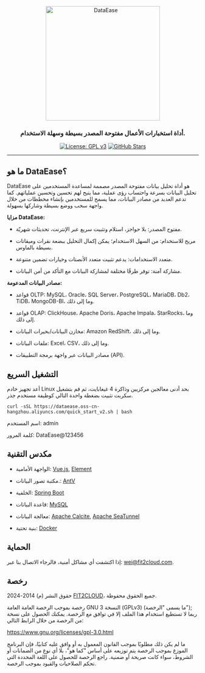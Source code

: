 <p align="center"><a href="https://dataease.io"><img src="https://dataease.oss-cn-hangzhou.aliyuncs.com/img/dataease-logo.png" alt="DataEase" width="300" /></a></p>
<h3 align="center"> أداة استخبارات الأعمال مفتوحة المصدر بسيطة وسهلة الاستخدام. </h3>
<p align="center">
  <a href="https://www.gnu.org/licenses/gpl-3.0.html"><img src="https://img.shields.io/github/license/dataease/dataease?color=%231890FF" alt="License: GPL v3"></a>
  <a href="https://github.com/dataease/dataease"><img src="https://img.shields.io/github/stars/dataease/dataease?color=%231890FF&style=flat-square" alt="GitHub Stars"></a>
</p>

------------------------------


## ما هو DataEase؟



DataEase هو أداة تحليل بيانات مفتوحة المصدر مصممة لمساعدة المستخدمين على تحليل البيانات بسرعة واحتساب رؤى عملية، مما يتيح لهم تحسين وتحسين عملياتهم. كما تدعم العديد من مصادر البيانات، مما يسمح للمستخدمين بإنشاء مخططات من خلال واجهة سحب ووضع بسيطة وشاركها بسهولة. 



**مزايا DataEase:**



-   مفتوح المصدر: بلا حواجز، استلام وتثبيت سريع عبر الإنترنت، تحديثات شهريّة.

-   مريح للاستخدام: من السهل الاستخدام؛ يمكن إكمال التحليل ببضعة نقرات وميقاتات بسيطة بالماوس.

-   متعدد الاستخدامات: يدعم تثبيت متعدد الأنصتات وخيارات تضمين متنوعة.

-   مشاركة آمنة: توفر طرقًا مختلفة لمشاركة البيانات مع التأكد من أمن البيانات.



**مصادر البيانات المدعومة:**



- قواعد OLTP: MySQL، Oracle، SQL Server، PostgreSQL، MariaDB، Db2، TiDB، MongoDB-BI، وما إلى ذلك.

- قواعد OLAP: ClickHouse، Apache Doris، Apache Impala، StarRocks، وما إلى ذلك.

- مخازن البيانات/بحيرات البيانات: Amazon RedShift، وما إلى ذلك.

- ملفات البيانات: Excel، CSV، وما إلى ذلك.

- مصادر البيانات عبر واجهة برمجة التطبيقات (API).



## التشغيل السريع


أعد تجهيز خادم Linux بحد أدنى معالجين مركزيين وذاكرة 4 غيغابايت، ثم قم بتشغيل سكربت تثبيت بضغطة واحدة التالي كوظيفة مستخدم جذر.

```
curl -sSL https://dataease.oss-cn-hangzhou.aliyuncs.com/quick_start_v2.sh | bash
```

اسم المستخدم: admin

كلمة المرور: DataEase@123456





## مكدس التقنية


-   الواجهة الأمامية: [Vue.js](https://vuejs.org/), [Element](https://element.eleme.cn/)

-   مكتبة تصور البيانات.: [AntV](https://antv.vision/zh)

-   الخلفية: [Spring Boot](https://spring.io/projects/spring-boot)

-   قاعدة البيانات: [MySQL](https://www.mysql.com/)

-   معالجة البيانات: [Apache Calcite](https://github.com/apache/calcite/), [Apache SeaTunnel](https://github.com/apache/seatunnel)

-   بنية تحتية: [Docker](https://www.docker.com/)


## الحماية

إذا اكتشفت أي مشاكل أمنية، فالرجاء الاتصال بنا عبر: wei@fit2cloud.com. 


## رخصة

حقوق النشر (م) 2014-2024 [FIT2CLOUD](https://fit2cloud.com/)، جميع الحقوق محفوظة. 


رخصة بموجب الرخصة العامة العامة GNU النسخة 3 (GPLv3) (ما يسمى "الرخصة"); ربما لا تستطيع استخدام هذا الملف إلا في توافق مع الرخصة. يمكنك الحصول على نسخة من الرخصة من خلال الرابط التالي: 

<https://www.gnu.org/licenses/gpl-3.0.html> 

ما لم يكن ذلك مطلوبًا بموجب القانون المعمول به أو وافق عليه كتابيًا، فإن البرنامج الموزع بموجب الرخصة يتم توزيعه على أساس "كما هو"، بلا أي نوع من الضمانات أو الشروط، سواء كانت صريحة أو ضمنية. راجع الرخصة للحصول على اللغة المحددة التي تحكم الصلاحيات والقيود بموجب الرخصة. 
